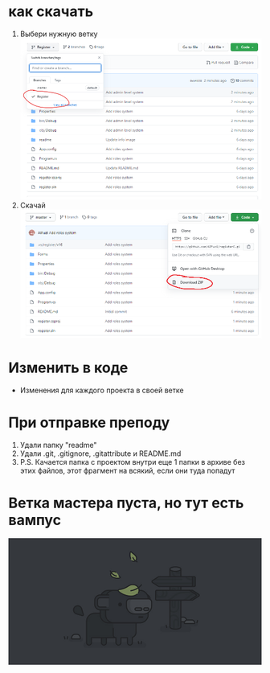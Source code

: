 # как скачать
1. Выбери нужную ветку 
![как скачать](readme/sc1.png "Описание будет тут")
2. Скачай
![как скачать](readme/sc2.png "Описание будет тут")

# Изменить в коде
- Изменения для каждого проекта в своей ветке

# При отправке преподу 
1. Удали папку "readme"
2. Удали .git, .gitignore, .gitattribute и README.md
3. P.S. Качается папка с проектом внутри еще 1 папки в архиве без этих файлов, этот фрагмент на всякий, если они туда попадут

# Ветка мастера пуста, но тут есть вампус
![вампус](readme/vampus.jpg "Описание будет тут")